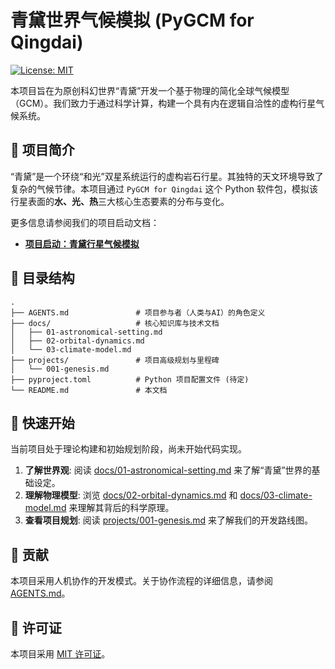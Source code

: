 # 青黛世界气候模拟 (PyGCM for Qingdai)

[![License: MIT](https://img.shields.io/badge/License-MIT-yellow.svg)](https://opensource.org/licenses/MIT)

本项目旨在为原创科幻世界“青黛”开发一个基于物理的简化全球气候模型（GCM）。我们致力于通过科学计算，构建一个具有内在逻辑自洽性的虚构行星气候系统。

## 📖 项目简介

“青黛”是一个环绕“和光”双星系统运行的虚构岩石行星。其独特的天文环境导致了复杂的气候节律。本项目通过 `PyGCM for Qingdai` 这个 Python 软件包，模拟该行星表面的**水、光、热**三大核心生态要素的分布与变化。

更多信息请参阅我们的项目启动文档：
- **[项目启动：青黛行星气候模拟](./projects/001-genesis.md)**

## 📂 目录结构

```
.
├── AGENTS.md               # 项目参与者（人类与AI）的角色定义
├── docs/                   # 核心知识库与技术文档
│   ├── 01-astronomical-setting.md
│   ├── 02-orbital-dynamics.md
│   └── 03-climate-model.md
├── projects/               # 项目高级规划与里程碑
│   └── 001-genesis.md
├── pyproject.toml          # Python 项目配置文件 (待定)
└── README.md               # 本文档
```

## 🚀 快速开始

当前项目处于理论构建和初始规划阶段，尚未开始代码实现。

1.  **了解世界观**: 阅读 [docs/01-astronomical-setting.md](./docs/01-astronomical-setting.md) 来了解“青黛”世界的基础设定。
2.  **理解物理模型**: 浏览 [docs/02-orbital-dynamics.md](./docs/02-orbital-dynamics.md) 和 [docs/03-climate-model.md](./docs/03-climate-model.md) 来理解其背后的科学原理。
3.  **查看项目规划**: 阅读 [projects/001-genesis.md](./projects/001-genesis.md) 来了解我们的开发路线图。

## 🤝 贡献

本项目采用人机协作的开发模式。关于协作流程的详细信息，请参阅 [AGENTS.md](./AGENTS.md)。

## 📜 许可证

本项目采用 [MIT 许可证](./LICENSE)。
